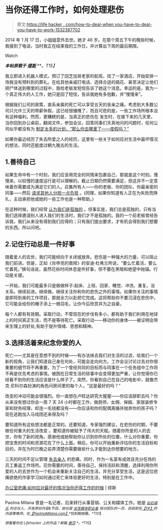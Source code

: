 # 当你还得工作时，如何处理悲伤

> 原文:[https://life hacker . com/how-to-deal-when you-have-to-deal-you-have-to-work-1532387702](https://lifehacker.com/how-to-deal-with-grief-when-you-still-have-to-work-1532387702)

2014 年 1 月 17 日，小姐姐意外去世。她才 46 岁。在那个周五下午的晚些时候，我接到了电话，当时我正在结束我的工作日，并计算出下周的最后期限。

Watch

***本帖原载于*** [***缪斯***](http://www.themuse.com/advice/grief-at-the-office-how-to-deal-with-the-worst-when-you-still-have-to-work) ***。*T15】**

我立即进入机器人模式，预订了回芝加哥老家的航班，找了一家酒店，开始安排一场我没有预料到的葬礼。在给其他亲戚打电话、选择合适的插花、甚至决定让他们把尸体送到哪里的过程中，我给老板发短信告诉了她这个消息。幸运的是，我为一个真正伟大的人工作，她只是回了短信，告诉我她有多抱歉，并“慢慢来”。

根据我们公司的政策，直系亲属的死亡可以享受五天的丧亲之痛。考虑到大多数公司只允许三天的带薪休假，这已经很慷慨了，而且可悲的是，一些工作场所根本没有这种福利。然而，更糟糕的是，当真正的悲伤在 发生时，在接下来的几天里，当你回到办公桌前，翻阅文件，参加会议，回答同事们天真地问的问题时，任何公司似乎都没有为 [制定太多的计划，“那么你去哪里了——度假吗？”](http://www.themuse.com/advice/the-simple-step-that-will-get-you-through-a-crisis)

如果你最近经历了失去所爱之人的经历，这里有一些关于如何应对生活中最坏情况的想法，同时还能度过朝九晚五的生活。

## 1.善待自己

如果生命中有一个时刻，我们应该用完全的同情来包裹自己，那就是这个时刻。慢慢来。以较慢的速度运行是可以理解的。截止日期仍然需要满足，但这并不一定意味着你需要成为满足它们的人。召集所有人——你的老板、你的团队、你最亲密的同事——然后 [请求其他人分担一点负担](http://www.themuse.com/advice/navigating-a-personal-crisis-at-work) 。(同理，如果你知道有人正在为失败而挣扎，主动承担他或她的一些工作也是一种帮助。)

在这种时候，我们经常 [认为我们是孤独的](https://lifehacker.com/what-can-i-say-thats-actually-helpful-in-times-of-grief-5941009) 。但事实是，我们总是孤独的，只有当我们选择邀请别人进入我们的生活时，我们才不是孤独的。我的一个前老板曾经告诉我，我们从来没有得到我们应得的；只有我们提出要求，才有机会得到我们想要的东西。所以问吧。

## 2.记住行动总是一件好事

随着爱人的去世，我们可能倾向于关闭或放弃。悲伤是一种强大的力量，可以阻止我们前进。但是，正如《肖申克的救赎》的安迪·杜弗兰所说，“要么忙着活，要么忙着死。”换句话说，虽然花些时间休息是件好事，但不要在黑暗和绝望中抛锚。行动是关键。

一开始，我们可能最多只是做做样子:起床、上班、回家、睡觉、冲洗、重复。没关系。继续前进。继续做。继续关注你和你的悲伤之外的事情。如果你关注的事情是即将到来的工作项目，那就全力以赴把它完成。这将帮助你不要沉浸在悲伤中，它可能会给你的帽子添上一根羽毛，让你今后欣赏并为之自豪。

每个人都有有效期。采取行动，不管现在的步伐有多小，都有助于我们利用在地球上的时间真正生活，而不是等待死亡。采取行动——移动你的身体——被证明会带来生理上的好处,有助于提升情绪、思想和精神。

## 3.选择活着来纪念你爱的人

死亡——尤其是在意想不到的时候——有办法抹去我们对生活的过滤，给我们一个新的视角，让我们知道自己身在何处，可能会走向何方。工作会议讨论过去对你很重要的细节将不再重要。为了一个曾经共同的目标而与同事在一个任务组中工作将不再是优先考虑的事情。被困在日常生活的琐事中会变得更加严重，让你觉得你已经看不到你的生活应该是什么样子了。突然，你看到自己在自己的电影中，就像杰克·尼科尔森扮演的角色问房间里的每个人，“这是最好的吗？”

改变的冲动可能会很强烈。你一直想在卢旺达研究大猩猩——你应该辞职去吗？你从来没有想过你会一周 7 天 24 小时都在工作，做厨师、女佣、保姆、家居装修专家和财务经理，却连一毛钱都没有——你应该和你的配偶离婚并抛弃你的孩子吗？现在逃跑加入马戏团还来得及吗？

要知道所有这些想法都是正常的。还要知道，专家强烈建议，在悲伤的时期，不要做任何重大的生活改变 。要知道你被赋予了伟大的天赋。随着你所爱的人的去世，你有了新的视角。感谢他或她帮助你认识到你所处的位置，什么对你重要，你把宝贵的时间和资源花在了什么上面。稍后，你可以开始重新评估你的生活目标和目的，并在为时已晚之前弄清楚你需要做些什么才能到达你想要的地方。

三天的时间不足以管理 [失去亲人](https://lifehacker.com/how-to-talk-to-your-kids-about-death-1517421198) 的悲痛，同时，作为一名富有成效且充分在场的员工重返工作场所。花你需要的时间，善待自己，保持活跃和清醒，选择利用你所爱的人的去世作为一个机会来重新关注自己的生活，并充分享受生活，这是这位悲痛欲绝的作家学习如何通过死亡来体验更好的生活，特别是在工作中。

[办公室悲痛:如何应对最坏的情况当你还得工作的时候](http://www.themuse.com/advice/grief-at-the-office-how-to-deal-with-the-worst-when-you-still-have-to-work) [|](http://www.getrichslowly.org/blog/2013/07/11/the-truth-about-being-broke/) 缪斯

* * *

Paolina Milana 曾是一名记者，后来转行从事营销、公关和媒体工作。她是 [<small>*钻石娱乐*</small>](http://www.facebook.com/AODEntertainment) <small>*的合伙人，开发原创内容&节目。她也是*</small> [<small>*女性媒体职业者*</small>](http://www.womenmediapros.com/) <small>*培训团队的一员，目前担任*</small>[<small>*【YP】*</small>](http://adsolutions.yp.com/)<small>*的内容策略师。在*</small>[<small>*【PaolinaMilana.com】*</small>](http://www.paolinamilana.com/)<small>*找到鲍丽娜。*T51】</small>

<small>*想看看你在 Lifehacker 上的作品？邮箱*</small> [<small>*泰莎*</small>](https://mail.google.com/mail/?view=cm&fs=1&tf=1&to=tessa@lifehacker.com) <small>*。*T15】</small>